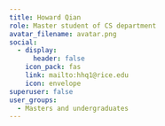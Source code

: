 ```yaml
---
title: Howard Qian
role: Master student of CS department
avatar_filename: avatar.png
social:
  - display:
      header: false
    icon_pack: fas
    link: mailto:hhq1@rice.edu
    icon: envelope
superuser: false
user_groups:
  - Masters and undergraduates
---
```

